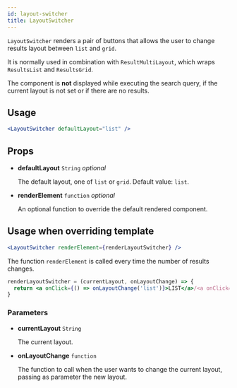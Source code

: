```yaml
---
id: layout-switcher
title: LayoutSwitcher
---
```


`LayoutSwitcher` renders a pair of buttons that allows the user to change results layout between `list` and `grid`.

It is normally used in combination with `ResultMultiLayout`, which wraps `ResultsList` and `ResultsGrid`.

The component is **not** displayed while executing the search query, if the current layout is not set or if
there are no results.

## Usage

```jsx
<LayoutSwitcher defaultLayout="list" />
```

## Props

* **defaultLayout** `String` *optional*

  The default layout, one of `list` or `grid`. Default value: `list`.

* **renderElement** `function` *optional*

  An optional function to override the default rendered component.

## Usage when overriding template

```jsx
<LayoutSwitcher renderElement={renderLayoutSwitcher} />
```

The function `renderElement` is called every time the number of results changes.

```jsx
renderLayoutSwitcher = (currentLayout, onLayoutChange) => {
  return <a onClick={() => onLayoutChange('list')}>LIST</a>/<a onClick={() => onLayoutChange('grid')}>GRID</a>;
}
```

### Parameters

* **currentLayout** `String`

  The current layout.

* **onLayoutChange** `function`

  The function to call when the user wants to change the current layout, passing as parameter the new layout.
